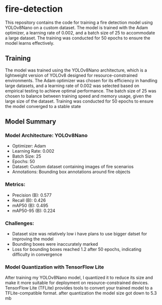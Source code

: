 # fire-detection

This repository contains the code for training a fire detection model using YOLOv8Nano on a custom dataset. The model is trained with the Adam optimizer, a learning rate of 0.002, and a batch size of 25 to accommodate a large dataset. The training was conducted for 50 epochs to ensure the model learns effectively.

## Training
The model was trained using the YOLOv8Nano architecture, which is a lightweight version of YOLOv8 designed for resource-constrained environments. The Adam optimizer was chosen for its efficiency in handling large datasets, and a learning rate of 0.002 was selected based on empirical testing to achieve optimal performance. The batch size of 25 was chosen to balance between training speed and memory usage, given the large size of the dataset. Training was conducted for 50 epochs to ensure the model converged to a stable state

## Model Summary
### Model Architecture: YOLOv8Nano
- Optimizer: Adam
- Learning Rate: 0.002
- Batch Size: 25
- Epochs: 50
- Dataset: Custom dataset containing images of fire scenarios
- Annotations: Bounding box annotations around fire objects
### Metrics:
- Precision (B): 0.577
- Recall (B): 0.426
- mAP50 (B): 0.495
- mAP50-95 (B): 0.224
### Challenges:
- Dataset size was relatively low i have plans to use bigger datset for improving the model
- Bounding boxes were inaccurately marked
- Loss for bounding boxes reached 1.2 after 50 epochs, indicating difficulty in convergence 

### Model Quantization with TensorFlow Lite
After training my YOLOv8Nano model, I quantized it to reduce its size and make it more suitable for deployment on resource-constrained devices. TensorFlow Lite (TFLite) provides tools to convert your trained model to a TFLite-compatible format. after quantization the model size got down to 5.3 mb
